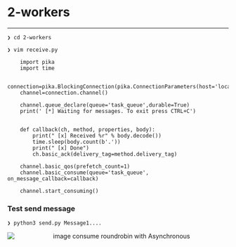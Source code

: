 # 2-workers

---

    ❯ cd 2-workers

    ❯ vim receive.py

        import pika
        import time

        connection=pika.BlockingConnection(pika.ConnectionParameters(host='localhost'))
        channel=connection.channel()

        channel.queue_declare(queue='task_queue',durable=True)
        print(' [*] Waiting for messages. To exit press CTRL+C')


        def callback(ch, method, properties, body):
            print(" [x] Received %r" % body.decode())
            time.sleep(body.count(b'.'))
            print(" [x] Done")
            ch.basic_ack(delivery_tag=method.delivery_tag)

        channel.basic_qos(prefetch_count=1)
        channel.basic_consume(queue='task_queue', on_message_callback=callback)

        channel.start_consuming()

### Test send message

    ❯ python3 send.py Message1....

<p align="center">
    <img src="./result - consume roundrobin with Asynchronous" alt="image consume roundrobin with Asynchronous" style="display: block; margin: 0 auto;">
</p>